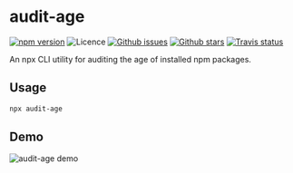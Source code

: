 # audit-age

[![npm version](https://img.shields.io/npm/v/audit-age.svg)](https://npm.im/audit-age) ![Licence](https://img.shields.io/npm/l/audit-age.svg) [![Github issues](https://img.shields.io/github/issues/jaydenseric/audit-age.svg)](https://github.com/jaydenseric/audit-age/issues) [![Github stars](https://img.shields.io/github/stars/jaydenseric/audit-age.svg)](https://github.com/jaydenseric/audit-age/stargazers) [![Travis status](https://img.shields.io/travis/jaydenseric/audit-age.svg)](https://travis-ci.org/jaydenseric/audit-age)

An npx CLI utility for auditing the age of installed npm packages.

## Usage

```sh
npx audit-age
```

## Demo

![audit-age demo](https://cdn.rawgit.com/jaydenseric/audit-age/7f272c7/demo.svg)
